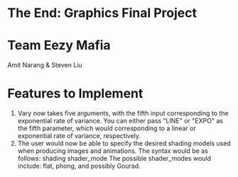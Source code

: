 # The End: Graphics Final Project

# Team Eezy Mafia
Amit Narang & Steven Liu

# Features to Implement

1. Vary now takes five arguments, with the fifth input corresponding to the exponential rate of variance. You can either pass "LINE" or "EXPO" as the fifth parameter, which would corresponding to a linear or exponential rate of variance, respectively.
2. The user would now be able to specify the desired shading models used when producing images and animations. 
    The syntax would be as follows: shading shader_mode
   The possible shader_modes would include: flat, phong, and possibly Gourad.

